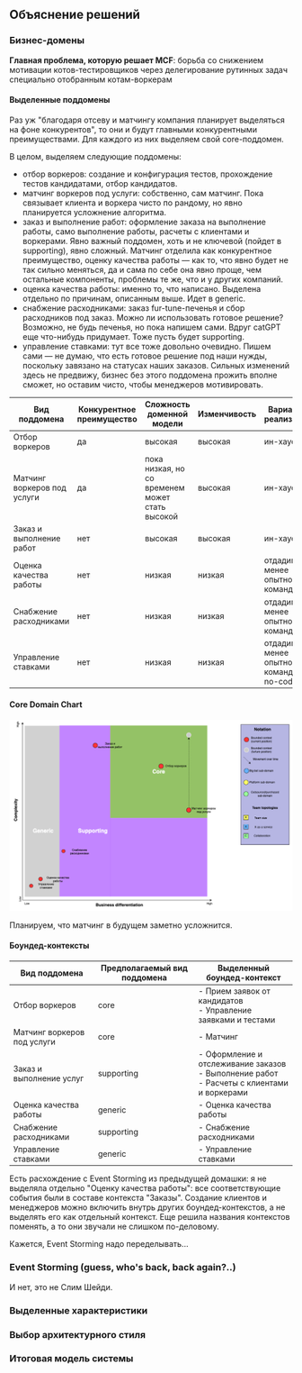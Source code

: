 ## Объяснение решений

### Бизнес-домены
**Главная проблема, которую решает MCF**: борьба со снижением мотивации котов-тестировщиков через делегирование рутинных задач специально отобранным котам-воркерам
#### Выделенные поддомены
Раз уж "благодаря отсеву и матчингу компания планирует выделяться на фоне конкурентов", то они и будут главными конкурентными преимуществами. Для каждого из них выделяем свой core-поддомен.

В целом, выделяем следующие поддомены:
- отбор воркеров: создание и конфигурация тестов, прохождение тестов кандидатами, отбор кандидатов. 
- матчинг воркеров под услуги: собственно, сам матчинг. Пока связывает клиента и воркера чисто по рандому, но явно планируется усложнение алгоритма.
- заказ и выполнение работ: оформление заказа на выполнение работы, само выполнение работы, расчеты с клиентами и воркерами. Явно важный поддомен, хоть и не ключевой (пойдет в supporting), явно сложный. Матчинг отделила как конкурентное преимущество, оценку качества работы — как то, что явно будет не так сильно меняться, да и сама по себе она явно проще, чем остальные компоненты, проблемы те же, что и у других компаний.
- оценка качества работы: именно то, что написано. Выделена отдельно по причинам, описанным выше. Идет в generic.
- снабжение расходниками: заказ fur-tune-печенья и сбор расходников под заказ. Можно ли использовать готовое решение? Возможно, не будь печенья, но пока напишем сами. Вдруг catGPT еще что-нибудь придумает. Тоже пусть будет supporting.
- управление ставками: тут все тоже довольно очевидно. Пишем сами — не думаю, что есть готовое решение под наши нужды, поскольку завязано на статусах наших заказов. Сильных изменений здесь не предвижу, бизнес без этого поддомена прожить вполне сможет, но оставим чисто, чтобы менеджеров мотивировать.

| Вид поддомена | Конкурентное преимущество | Сложность доменной модели | Изменчивость | Варианты реализации | Интерес проблемы | Предполагаемый вид поддомена |
|---|---|---|---|---|---|---|
| Отбор воркеров | да | высокая | высокая | ин-хаус | высокий | core |
| Матчинг воркеров под услуги | да | пока низкая, но со временем может стать высокой | высокая | ин-хаус | высокий | core |
| Заказ и выполнение работ | нет | высокая | высокая | ин-хаус | низкий | supporting |
| Оценка качества работы | нет | низкая | низкая | отдадим менее опытной команде | низкий | generic |
| Снабжение расходниками | нет | низкая | низкая | отдадим менее опытной команде | низкий | supporting |
| Управление ставками | нет | низкая | низкая | отдадим менее опытной команде, no-code | низкий | generic |

#### Core Domain Chart

![Core Domain Chart](https://github.com/RaileyHartheim/make-cats-free/blob/main/homework-02/MCF-core-domain-chart-02.png?raw=true)

Планируем, что матчинг в будущем заметно усложнится.

#### Боундед-контексты

| Вид поддомена | Предполагаемый вид поддомена | Выделенный боундед-контекст |
|---|---|---|
| Отбор воркеров | core | - Прием заявок от кандидатов<br>- Управление заявками и тестами|
| Матчинг воркеров под услуги | core | - Матчинг |
| Заказ и выполнение услуг | supporting | - Оформление и отслеживание заказов<br>- Выполнение работ<br>- Расчеты с клиентами и воркерами |
| Оценка качества работы | generic | - Оценка качества работы |
| Снабжение расходниками | supporting | - Снабжение расходниками |
| Управление ставками | generic | - Управление ставками |

Есть расхождение с Event Storming из предыдущей домашки: я не выделяла отдельно "Оценку качества работы": все соответствующие события были в составе контекста "Заказы". Создание клиентов и менеджеров можно включить внутрь других боундед-контекстов, а не выделять его как отдельный контекст.
Еще решила названия контекстов поменять, а то они звучали не слишком по-деловому.

Кажется, Event Storming надо переделывать...

### Event Storming (guess, who's back, back again?..)

И нет, это не Слим Шейди.

### Выделенные характеристики

### Выбор архитектурного стиля

### Итоговая модель системы
